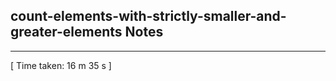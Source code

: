 <h2>count-elements-with-strictly-smaller-and-greater-elements Notes</h2><hr>[ Time taken: 16 m 35 s ]